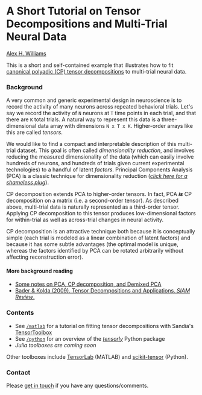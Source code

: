 # A Short Tutorial on Tensor Decompositions and Multi-Trial Neural Data

[Alex H. Williams](http://alexhwilliams.info)

This is a short and self-contained example that illustrates how to fit [canonical polyadic (CP) tensor decompositions](https://en.wikipedia.org/wiki/Tensor_rank_decomposition) to multi-trial neural data.

### Background

A very common and generic experimental design in neuroscience is to record the activity of many neurons across repeated behavioral trials. Let's say we record the activity of `N` neurons at `T` time points in each trial, and that there are `K` total trials. A natural way to represent this data is a three-dimensional data array with dimensions `N x T x K`. Higher-order arrays like this are called *tensors*.

We would like to find a compact and interpretable description of this multi-trial dataset. This goal is often called *dimensionality reduction*, and involves reducing the measured dimensionality of the data (which can easily involve hundreds of neurons, and hundreds of trials given current experimental technologies) to a handful of latent *factors*. Principal Components Analysis (PCA) is a classic technique for dimensionality reduction ([*click here for a shameless plug*](http://alexhwilliams.info/itsneuronalblog/2016/03/27/pca/)).

CP decomposition extends PCA to higher-order tensors. In fact, PCA ***is*** CP decomposition on a matrix (i.e. a second-order tensor). As described above, multi-trial data is naturally represented as a third-order tensor. Applying CP decomposition to this tensor produces low-dimensional factors for within-trial as well as across-trial changes in neural activity.

CP decomposition is an attractive technique both because it is conceptually simple (each trial is modeled as a linear combination of latent factors) and because it has some subtle advantages (the optimal model is unique, whereas the factors identified by PCA can be rotated arbitrarily without affecting reconstruction error).

#### More background reading

* [Some notes on PCA, CP decomposition, and Demixed PCA](http://alexhwilliams.info/pdf/cpd_notes_janelia_2016.pdf)
* [Bader & Kolda (2009). Tensor Decompositions and Applications. *SIAM Review*.](http://www.sandia.gov/~tgkolda/pubs/pubfiles/TensorReview.pdf)

### Contents

* See [`/matlab`](/matlab) for a tutorial on fitting tensor decompositions with Sandia's [TensorToolbox](http://www.sandia.gov/~tgkolda/TensorToolbox/)
* See [`/python`](/python) for an overview of the [*tensorly*](https://github.com/tensorly/tensorly) Python package
* *Julia toolboxes are coming soon*

Other toolboxes include [TensorLab](http://www.tensorlab.net/) (MATLAB) and [scikit-tensor](https://github.com/mnick/scikit-tensor) (Python).

### Contact

Please [get in touch](mailto:alex.h.willia@gmail.com?Subject=Tensor%20demo) if you have any questions/comments.
